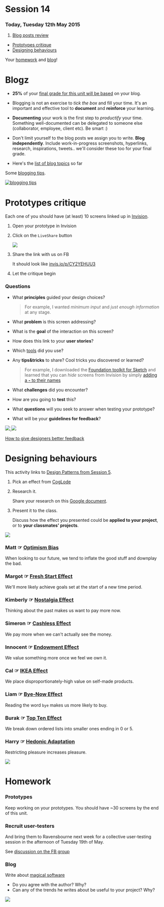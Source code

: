# Session 14

### Today, Tuesday 12th May 2015	

1. [Blog posts review](#blogz)
* [Prototypes critique](#prototypes-critique)
* [Designing behaviours](#designing-behaviours)

Your [homework](#homework) and [blog](#blog)!


# Blogz

* **25%** of your [final grade for this unit will be based](../README.md#assessment-criteria) on your blog.

* Blogging is not an exercise to *tick the box* and fill your time. It's an important and effective tool to **document** and **reinforce** your learning. 

* **Documenting** your work is the first step to *productify* your time. Something well-documented can be delegated to someone else (collaborator, employee, client etc). Be smart :)

* Don't limit yourself to the blog posts we assign you to write. **Blog independently**. Include work-in-progress screenshots, hyperlinks, research, inspirations, tweets.. we'll consider these too for your final grade.

* Here's the [list of blog topics](../README.md#blog) so far

Some [blogging tips](https://github.com/RavensbourneWebMedia/blogging#some-tips).

[![blogging tips](https://raw.githubusercontent.com/RavensbourneWebMedia/Blogging/master/assets/keep-calm.png)](https://github.com/RavensbourneWebMedia/blogging#some-tips)




# Prototypes critique

Each one of you should have (at least) 10 screens linked up in [Invision](http://www.invisionapp.com).

<!--![](http://www.invisionapp.com/assets/img/home/animations/prototyping-mockup-mobile.gif)-->


1. Open your prototype in Invision
2. Click on the `LiveShare` button 
 
	![](assets/invision-live-share.png)
3. Share the link with us on FB

	It should look like [invis.io/p/CY2YEHUU3](http://invis.io/p/CY2YEHUU3)
4. Let the critique begin


### Questions

* What **principles** guided your design choices?
	
	> For example, I wanted *minimum input* and *just enough information* at any stage.

* What **problem** is this screen addressing?

* What is the **goal** of the interaction on this screen?

* How does this link to your **user stories**?
 
* Which [tools](session-13.md#tools-to-consider) did you use?
* Any **tips&tricks** to share? Cool tricks you discovered or learned?
	
	> For example, I downloaded the [Foundation toolkit for Sketch](http://www.sketchappsources.com/free-source/484-sketch-foundation-kit.html) and learned that you can *hide* screens from Invision by simply [adding a **-** to their names](http://blog.invisionapp.com/sketch-meet-rapid-hi-fi-prototyping/)
* What **challenges** did you encounter?

* How are you going to **test** this? 

* What **questions** will you seek to answer when testing your prototype? 

* What will be your **guidelines for feedback**?

[![](assets/rave-timetable-sketch.png)
![](assets/rave-timetable-invision.gif)](http://invis.io/p/CY2YEHUU3)

<!--[![](http://blog.invisionapp.com/wp-content/uploads/2015/01/How-to-give-designers-better-feedback.jpg)](http://blog.invisionapp.com/how-to-give-designers-better-feedback/)-->

[How to give designers better feedback](http://blog.invisionapp.com/how-to-give-designers-better-feedback/)




# Designing behaviours

This activity links to [Design Patterns from Session 5](session-05.md#webdesign-patterns). 

1. Pick an effect from [CogLode](http://coglode.com) 
2. Research it. 

	Share your research on this [Google document](https://docs.google.com/document/d/1cHS1-0RFSgUBUaL4I4r-caq3V8BjCffkTcsvThR2-Ok/edit?usp=sharing). 
3. Present it to the class.

	Discuss how the effect you presented could be **applied to your project**, or to **your classmates' projects**. 

![](http://assets.contentful.com/dodh4a5oemo1/eiaDwV9YK4ioQEQ8e6M2s/e21c9188787f0fc67881d328d9faeb30/38_Speak-Easy_Bias_Icon.svg)

### Matt	 ☞ [Optimism Bias](http://coglode.com/gems/optimism-bias) 

When looking to our future, we tend to inflate the good stuff and downplay the bad.

### Margot	☞ [Fresh Start Effect](http://coglode.com/gems/fresh-start-effect)

We'll more likely achieve goals set at the start of a new time period.

### Kimberly ☞ [Nostalgia Effect](http://coglode.com/gems/nostalgia-effect)

Thinking about the past makes us want to pay more now.

### Simeron ☞ [Cashless Effect](http://coglode.com/gems/cashless-effect)

We pay more when we can't actually see the money.
 
### Innocent ☞ [Endowment Effect](http://coglode.com/gems/endowment-effect)

We value something more once we feel we own it.

### Cal ☞ [IKEA Effect](http://coglode.com/gems/ikea-effect)

We place disproportionately-high value on self-made products.

### Liam ☞ [Bye-Now Effect](http://coglode.com/gems/bye-now-effect)

Reading the word `bye` makes us more likely to buy.

### Burak ☞ [Top Ten Effect](http://coglode.com/gems/top-ten-effect)

We break down ordered lists into smaller ones ending in 0 or 5.

### Harry ☞ [Hedonic Adaptation](http://coglode.com/gems/hedonic-adaptation) 

Restricting pleasure increases pleasure.

<!--
[Anchoring Bias](http://coglode.com/gems/anchoring-bias) 
We tend to rely too heavily on the first piece of information seen.

[Present Bias](http://coglode.com/gems/present-bias)
What we want now is not what we aspire to in the future

-->

![](http://assets.contentful.com/dodh4a5oemo1/4bSRuqfXYkyagocQa4yGme/386a6e6b31865d025a7b50d8f7f65611/20_The_Bye-Now_Effect_Icon.svg)

# Homework

### Prototypes

Keep working on your prototypes. You should have ~30 screens by the end of this unit.

### Recruit user-testers 

And bring them to Ravensbourne next week for a collective user-testing session in the afternoon of Tuesday 19th of May.

See [discussion on the FB group](https://www.facebook.com/groups/663534170338338/permalink/1010947418930343/) 

<!--See [here](sessions/session-12.md#2-plan-interviews-and-testing) for mode details.-->

### Blog 

Write about [magical software](http://blog.intercom.io/on-magical-software/)

* Do you agree with the author? Why?
* Can any of the trends he writes about be useful to your project? Why?

[![](assets/uberification.gif)](http://blog.intercom.io/on-magical-software/)


